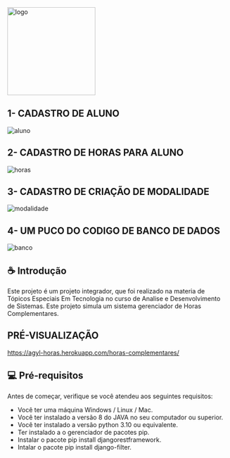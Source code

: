 <img src="./img/logo.png" alt="logo" style="width: 200px ;">


## 1- CADASTRO DE ALUNO
<img src="./img/aluno.png" alt="aluno">

## 2- CADASTRO DE HORAS PARA ALUNO
<img src="./img/horas.png" alt="horas">

## 3- CADASTRO DE CRIAÇÃO DE MODALIDADE
<img src="./img/modalidade.png" alt="modalidade">

## 4- UM PUCO DO CODIGO DE BANCO DE DADOS
<img src="./img/banco.png" alt="banco">

## ☕ Introdução

Este projeto é um projeto integrador, que foi realizado na materia de Tópicos Especiais Em Tecnologia no curso de Analise e Desenvolvimento de Sistemas. 
Este projeto simula um sistema gerenciador de Horas Complementares.

## PRÉ-VISUALIZAÇÃO 
  https://agyl-horas.herokuapp.com/horas-complementares/

## 💻 Pré-requisitos

Antes de começar, verifique se você atendeu aos seguintes requisitos:

* Você ter uma máquina Windows / Linux / Mac.
* Você ter instalado a versão 8 do JAVA no seu computador ou superior.
* Você ter instalado a versão python 3.10 ou equivalente.
* Ter instalado a o gerenciador de pacotes pip.
* Instalar o pacote pip install djangorestframework.
* Intalar o pacote pip install django-filter.



